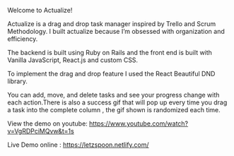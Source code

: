 Welcome to Actualize!

Actualize is a drag and drop task manager inspired by Trello and Scrum Methodology. I built actualize because I’m obsessed with organization and efficiency. 

The backend is built using Ruby on Rails and the front end is built with Vanilla JavaScript, React.js and custom CSS.

To implement the drag and drop feature I used the React Beautiful DND library.

You can add, move, and delete tasks and see your progress change with each action.There is also a success gif that will pop up every time you drag a task into the complete column , the gif shown is randomized each time.

View the demo on youtube: https://www.youtube.com/watch?v=VgRDPciMQvw&t=1s

Live Demo online : https://letzspoon.netlify.com/





